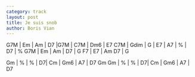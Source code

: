 ```yaml
---
category: track
layout: post
title: Je suis snob
author: Boris Vian
---
```


<canvas class="chords">G7M | Em | Am | D7 |G7M | C7M | Dm6 | E7
C7M | Gdim | G | E7 | A7 | % | D7 | %
G7M | Em | Am | D7 | G F7 | E7 | Am D7 | G</canvas>

<canvas class="chords">Gm | % | % | D7| Cm | Gm6 | A7 | D7 Gm
Gm | % | % | D7| Cm | Gm6 | A7 | D7</canvas>






